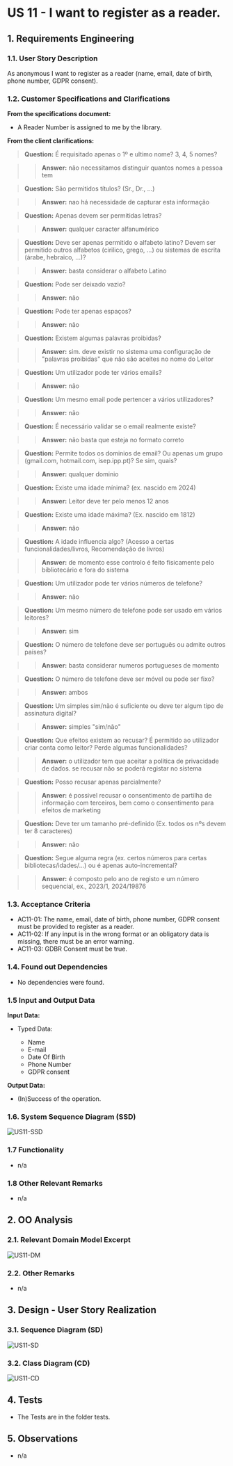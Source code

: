 # US 11 - I want to register as a reader.

## 1. Requirements Engineering

### 1.1. User Story Description

As anonymous I want to register as a reader (name, email, date of birth, phone number, GDPR consent).

### 1.2. Customer Specifications and Clarifications

**From the specifications document:**

- A Reader Number is assigned to me by the library.

**From the client clarifications:**

> **Question:** É requisitado apenas o 1º e ultimo nome? 3, 4, 5 nomes?

> > **Answer:** não necessitamos distinguir quantos nomes a pessoa tem

> **Question:** São permitidos títulos? (Sr., Dr., …)

> > **Answer:** nao há necessidade de capturar esta informação

> **Question:** Apenas devem ser permitidas letras?

> >**Answer:** qualquer caracter alfanumérico

> **Question:** Deve ser apenas permitido o alfabeto latino? Devem ser permitido outros alfabetos (cirilico, grego, ...) ou sistemas de escrita (árabe, hebraico, ...)?

> > **Answer:** basta considerar o alfabeto Latino

> **Question:** Pode ser deixado vazio?

> > **Answer:** não

> **Question:** Pode ter apenas espaços?

> > **Answer:** não

> **Question:** Existem algumas palavras proibidas?

> > **Answer:** sim. deve existir no sistema uma configuração de "palavras proibidas" que não são aceites no nome do Leitor

> **Question:** Um utilizador pode ter vários emails?

> > **Answer:** não

> **Question:** Um mesmo email pode pertencer a vários utilizadores?

> > **Answer:** não

> **Question:** É necessário validar se o email realmente existe?

> > **Answer:** não basta que esteja no formato correto 

> **Question:** Permite todos os dominios de email? Ou apenas um grupo (gmail.com, hotmail.com, isep.ipp.pt)? Se sim, quais?

> > **Answer:** qualquer dominio 

> **Question:** Existe uma idade mínima? (ex. nascido em 2024)

> > **Answer:** Leitor deve ter pelo menos 12 anos

> **Question:** Existe uma idade máxima? (Ex. nascido em 1812)

> > **Answer:** não

> **Question:** A idade influencia algo? (Acesso a certas funcionalidades/livros, Recomendação de livros)

> > **Answer:** de momento esse controlo é feito fisicamente pelo bibliotecário e fora do sistema

> **Question:** Um utilizador pode ter vários números de telefone?

> > **Answer:** não 

> **Question:** Um mesmo número de telefone pode ser usado em vários leitores?

> > **Answer:** sim

> **Question:** O número de telefone deve ser português ou admite outros países?

> > **Answer:** basta considerar numeros portugueses de momento

> **Question:** O número de telefone deve ser móvel ou pode ser fixo?

> > **Answer:** ambos 

> **Question:** Um simples sim/não é suficiente ou deve ter algum tipo de assinatura digital?

> > **Answer:** simples "sim/não"

> **Question:** Que efeitos existem ao recusar? É permitido ao utilizador criar conta como leitor? Perde algumas funcionalidades?

> > **Answer:** o utilizador tem que aceitar a politica de privacidade de dados. se recusar não se poderá registar no sistema

> **Question:** Posso recusar apenas parcialmente?

> > **Answer:** é possivel recusar o consentimento de partilha de informação com terceiros, bem como o consentimento para efeitos de marketing

> **Question:** Deve ter um tamanho pré-definido (Ex. todos os nºs devem ter 8 caracteres)

> > **Answer:** não 

> **Question:** Segue alguma regra (ex. certos números para certas bibliotecas/idades/…) ou é apenas auto-incremental?

> > **Answer:** é composto pelo ano de registo e um número sequencial, ex., 2023/1, 2024/19876

### 1.3. Acceptance Criteria

- AC11-01: The name, email, date of birth, phone number, GDPR consent must be provided to register as a reader.
- AC11-02: If any input is in the wrong format or an obligatory data is missing, there must be an error warning.
- AC11-03: GDBR Consent  must be true.

### 1.4. Found out Dependencies

* No dependencies were found.

### 1.5 Input and Output Data

**Input Data:**

- Typed Data:

  - Name
  - E-mail
  - Date Of Birth 
  - Phone Number
  - GDPR consent 

**Output Data:**

- (In)Success of the operation.

### 1.6. System Sequence Diagram (SSD)

![US11-SSD](US11-SSD.svg)

### 1.7 Functionality

- n/a

### 1.8 Other Relevant Remarks

- n/a

## 2. OO Analysis

### 2.1. Relevant Domain Model Excerpt

![US11-DM](US11-DM.svg)

### 2.2. Other Remarks

- n/a

## 3. Design - User Story Realization

### 3.1. Sequence Diagram (SD)

![US11-SD](US11-SD.svg)

### 3.2. Class Diagram (CD)

![US11-CD](US11-CD.svg)

## 4. Tests

- The Tests are in the folder tests.

## 5. Observations

- n/a
